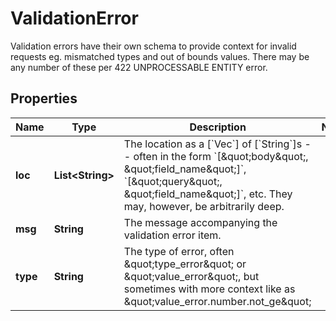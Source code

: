 

# ValidationError

Validation errors have their own schema to provide context for invalid requests eg. mismatched types and out of bounds values. There may be any number of these per 422 UNPROCESSABLE ENTITY error.

## Properties

| Name | Type | Description | Notes |
|------------ | ------------- | ------------- | -------------|
|**loc** | **List&lt;String&gt;** | The location as a [&#x60;Vec&#x60;] of [&#x60;String&#x60;]s -- often in the form &#x60;[\&quot;body\&quot;, \&quot;field_name\&quot;]&#x60;, &#x60;[\&quot;query\&quot;, \&quot;field_name\&quot;]&#x60;, etc. They may, however, be arbitrarily deep. |  |
|**msg** | **String** | The message accompanying the validation error item. |  |
|**type** | **String** | The type of error, often \&quot;type_error\&quot; or \&quot;value_error\&quot;, but sometimes with more context like as \&quot;value_error.number.not_ge\&quot; |  |



